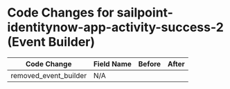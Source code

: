 # Code Changes for sailpoint-identitynow-app-activity-success-2 (Event Builder)

| Code Change | Field Name | Before | After |
|-------------|------------|--------|-------|
| removed_event_builder | N/A |  |  |